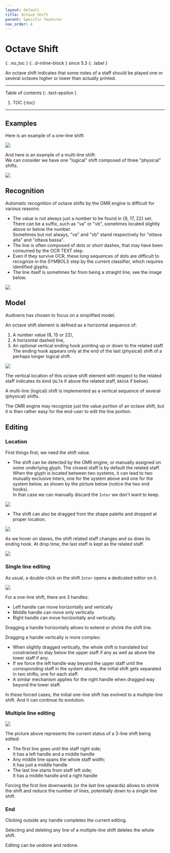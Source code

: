 ```yaml
---
layout: default
title: Octave Shift
parent: Specific features
nav_order: 4
---
```

# Octave Shift
{: .no_toc }
{: .d-inline-block }
since 5.3
{: .label }

An octave shift indicates that some notes of a staff should be played one or
several octaves higher or lower than actually printed.

---
Table of contents
{: .text-epsilon }
1. TOC
{:toc}
---

## Examples

Here is an example of a one-line shift:

![](../../assets/images/octave_shift_simple.png)

And here is an example of a multi-line shift:  
We can consider we have one "logical" shift composed of three "physical" shifts.

![](../../assets/images/octave_shift_multiple.png)

## Recognition

Automatic recognition of octave shifts by the OMR engine is difficult for various reasons:
- The value is not always just a number to be found in {8, 17, 22} set.
There can be a suffix, such as "va" or "vb", sometimes located slightly above or below the number.  
Sometimes but not always, "va" and "vb" stand respectively for "ottava alta" and "ottava bassa".
- The line is often composed of dots or short dashes, that may have been consumed by the OCR TEXT step.
- Even if they survive OCR, these long sequences of dots are difficult to recognize in the SYMBOLS
step by the current classifier, which requires identified glyphs.
- The line itself is sometimes far from being a straight line, see the image below.

![](../../assets/images/octave_shift_broken.png)

## Model

Audiveris has chosen to focus on a simplified model.  

An octave shift element is defined as a horizontal sequence of:
1. A number value (8, 15 or 22),
1. A horizontal dashed line,
1. An optional vertical ending hook pointing up or down to the related staff.  
The ending hook appears only at the end of the last (physical) shift of a
perhaps longer logical shift.

![](../../assets/images/OctaveShiftInter.png)
 
The vertical location of this octave shift element with respect to the related
staff indicates its kind (``ALTA`` if above the related staff, ``BASSA`` if below).

A multi-line (logical) shift is implemented as a vertical sequence of several (physical) shifts.

The OMR engine may recognize just the value portion of an octave shift, but it is then rather
easy for the end-user to edit the line portion. 

## Editing

### Location

First things first, we need the shift value.

- The shift can be detected by the OMR engine, or manually assigned on some underlying glyph.
The closest staff is by default the related staff.  
When the glyph is located between two systems, it can lead to two mutually exclusive Inters,
one for the system above and one for the system below, as shown by the picture below
(notice the two end hooks).  
In that case we can manually discard the `Inter` we don't want to keep.

![](../../assets/images/octave_shift_ambiguous.png)

- The shift can also be dragged from the shape palette and dropped at proper location.

![](../../assets/images/clefs_and_shifts.png)

As we hover on staves, the shift related staff changes and so does its ending hook.
At drop time, the last staff is kept as the related staff.

![](../../assets/images/octave_shift_with_staff.png)

### Single line editing

As usual, a double-click on the shift `Inter` opens a dedicated editor on it.

![](../../assets/images/octave_shift_edited.png)

For a one-line shift, there are 3 handles:
- Left handle can move horizontally and vertically
- Middle handle can move only vertically
- Right handle can move horizontally and vertically.

Dragging a handle horizontally allows to extend or shrink the shift line.

Dragging a handle vertically is more complex:
- When slightly dragged vertically, the whole shift is translated but constrained to stay
below the upper staff if any as well as above the lower staff if any.
- If we force the left handle way beyond the upper staff until the *corresponding* staff
in the system above, the initial shift gets separated in two shifts, one for each staff.
- A similar mechanism applies for the right handle when dragged way beyond the lower staff.

In these forced cases, the initial one-line shift has evolved to a multiple-line shift.
And it can continue its evolution.

### Multiple line editing

![](../../assets/images/octave_shift_multiple_edited.png)

The picture above represents the current status of a 3-line shift being edited:
- The first line goes until the staff right side;  
  It has a left handle and a middle handle
- Any middle line spans the whole staff width;  
  It has just a middle handle
- The last line starts from staff left side;  
  It has a middle handle and a right handle

Forcing the first line downwards (or the last line upwards) allows to shrink the shift
and reduce the number of lines, potentially down to a single line shift.

### End

Clicking outside any handle completes the current editing.

Selecting and deleting any line of a multiple-line shift deletes the whole shift.

Editing can be undone and redone.